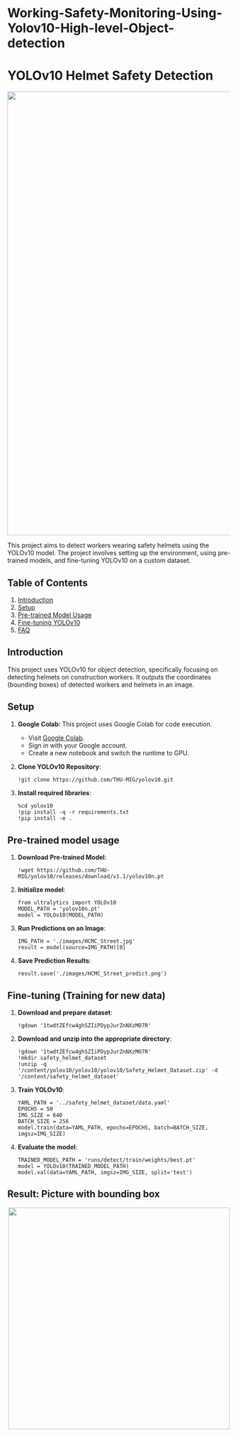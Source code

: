 # Working-Safety-Monitoring-Using-Yolov10-High-level-Object-detection
# YOLOv10 Helmet Safety Detection
<p align="center">
  <img src="/workspaces/Working-Safety-Monitoring-Using-Yolov10-High-level-Object-detection-/description.png" align="middle" width = "1000" />
</p>
This project aims to detect workers wearing safety helmets using the YOLOv10 model. The project involves setting up the environment, using pre-trained models, and fine-tuning YOLOv10 on a custom dataset.

## Table of Contents
1. [Introduction](#introduction)
2. [Setup](#setup)
3. [Pre-trained Model Usage](#pre-trained-model-usage)
4. [Fine-tuning YOLOv10](#fine-tuning-yolov10)
5. [FAQ](#faq)

## Introduction
This project uses YOLOv10 for object detection, specifically focusing on detecting helmets on construction workers. It outputs the coordinates (bounding boxes) of detected workers and helmets in an image.

## Setup
1. **Google Colab**: This project uses Google Colab for code execution.
   - Visit [Google Colab](https://colab.research.google.com).
   - Sign in with your Google account.
   - Create a new notebook and switch the runtime to GPU.

2. **Clone YOLOv10 Repository**:
   ```bash
   !git clone https://github.com/THU-MIG/yolov10.git
    ```
3. **Install required libraries**:
    ```
    %cd yolov10
    !pip install -q -r requirements.txt
    !pip install -e .
    ```
## Pre-trained model usage
1. **Download Pre-trained Model**:
    ```
    !wget https://github.com/THU-MIG/yolov10/releases/download/v1.1/yolov10n.pt
2. **Initialize model**:
    ```
    from ultralytics import YOLOv10
    MODEL_PATH = 'yolov10n.pt' 
    model = YOLOv10(MODEL_PATH)
3. **Run Predictions on an Image**:
    ```
    IMG_PATH = './images/HCMC_Street.jpg'
    result = model(source=IMG_PATH)[0]
4. **Save Prediction Results**:
    ```
    result.save('./images/HCMC_Street_predict.png')
## Fine-tuning (Training for new data)
1. **Download and prepare dataset**:
    ```
    !gdown '1twdtZEfcw4ghSZIiPDypJurZnNXzMO7R'
2. **Download and unzip into the appropriate directory**:
    ```
    !gdown '1twdtZEfcw4ghSZIiPDypJurZnNXzMO7R'
    !mkdir safety_helmet_dataset
    !unzip -q '/content/yolov10/yolov10/yolov10/Safety_Helmet_Dataset.zip' -d '/content/safety_helmet_dataset'
3. **Train YOLOv10**:
     ```
    YAML_PATH = '../safety_helmet_dataset/data.yaml'
    EPOCHS = 50
    IMG_SIZE = 640
    BATCH_SIZE = 256
    model.train(data=YAML_PATH, epochs=EPOCHS, batch=BATCH_SIZE, imgsz=IMG_SIZE)
4. **Evaluate the model**:
    ```
    TRAINED_MODEL_PATH = 'runs/detect/train/weights/best.pt'
    model = YOLOv10(TRAINED_MODEL_PATH)
    model.val(data=YAML_PATH, imgsz=IMG_SIZE, split='test')
## Result: Picture with bounding box
<p align="center">
  <img src="/workspaces/Working-Safety-Monitoring-Using-Yolov10-High-level-Object-detection-/result.png" align="middle" width = "500" />
</p>






